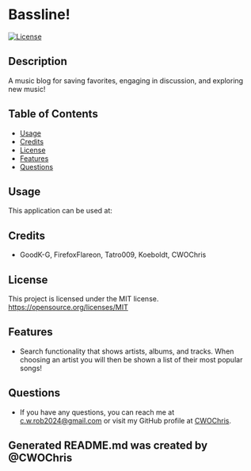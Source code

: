 # Bassline!
[![License](https://img.shields.io/badge/License-MIT-blue.svg)](https://opensource.org/licenses/MIT)

## Description
A music blog for saving favorites, engaging in discussion, and exploring new music!

## Table of Contents
* [Usage](#usage)
* [Credits](#credits)
* [License](#license)
* [Features](#features)
* [Questions](#questions)

## Usage
This application can be used at: 

## Credits
* GoodK-G, FirefoxFlareon, Tatro009, Koeboldt, CWOChris

## License
This project is licensed under the MIT license. https://opensource.org/licenses/MIT

## Features
* Search functionality that shows artists, albums, and tracks. When choosing an artist you will then be shown a list of their most popular songs!

## Questions
* If you have any questions, you can reach me at c.w.rob2024@gmail.com or visit my GitHub profile at [CWOChris](https://github.com/CWOChris).

## Generated README.md was created by @CWOChris
